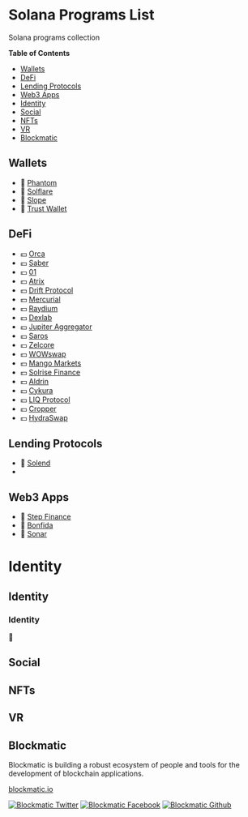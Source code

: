 

# Solana Programs List

Solana programs collection

<!-- START doctoc generated TOC please keep comment here to allow auto update -->
<!-- DON'T EDIT THIS SECTION, INSTEAD RE-RUN doctoc TO UPDATE -->
**Table of Contents**

- [Wallets](#wallets)
- [DeFi](#defi)
- [Lending Protocols](#lending-protocols)
- [Web3 Apps](#web3-apps)
- [Identity](#identity)
- [Social](#social)
- [NFTs](#nfts)
- [VR](#vr)
- [Blockmatic](#blockmatic)

<!-- END doctoc generated TOC please keep comment here to allow auto update -->


## Wallets

- 💼 [Phantom](https://phantom.app/)
- 💼 [Solflare](https://solflare.com/)
- 💼 [Slope](https://slope.finance/)
- 💼 [Trust Wallet](https://trustwallet.com/)

## DeFi

- 💵 [Orca](https://www.orca.so/)
- 💵 [Saber](https://saberlabs.org/)
- 💵 [01](https://01.xyz/)
- 💵 [Atrix](https://app.atrix.finance/)
- 💵 [Drift Protocol](https://www.drift.trade/)
- 💵 [Mercurial](https://www.mercurial.finance/)
- 💵 [Raydium](https://raydium.io/)
- 💵 [Dexlab](https://www.dexlab.space/)
- 💵 [Jupiter Aggregator](https://jup.ag/)
- 💵 [Saros](https://saros.finance/)
- 💵 [Zelcore](https://saros.finance/)
- 💵 [WOWswap](https://saros.finance/)
- 💵 [Mango Markets](https://mango.markets/)
- 💵 [Solrise Finance](https://solrise.finance/)
- 💵 [Aldrin](https://aldrin.com/)
- 💵 [Cykura](https://app.cykura.io/#/swap)
- 💵 [LIQ Protocol](https://liqsolana.com/)
- 💵 [Cropper](https://cropper.finance/)
- 💵 [HydraSwap](https://hydraswap.io/)

## Lending Protocols

- 💸 [Solend](https://solend.fi/)
- 
## Web3 Apps

- 💊 [Step Finance](https://wowswap.io/)
- 💊 [Bonfida](https://bonfida.org/)
- 💊 [Sonar](https://sonar.watch/)

# Identity
## Identity
### Identity

🤖

## Social

## NFTs

## VR




## Blockmatic

Blockmatic is building a robust ecosystem of people and tools for the development of blockchain applications.

[blockmatic.io](https://blockmatic.io)

<!-- Please don't remove this: Grab your social icons from https://github.com/carlsednaoui/gitsocial -->

<!-- display the social media buttons in your README -->

[![Blockmatic Twitter][1.1]][1]
[![Blockmatic Facebook][2.1]][2]
[![Blockmatic Github][3.1]][3]

<!-- links to social media icons -->
<!-- no need to change these -->

<!-- icons with padding -->

[1.1]: http://i.imgur.com/tXSoThF.png (twitter icon with padding)
[2.1]: http://i.imgur.com/P3YfQoD.png (facebook icon with padding)
[3.1]: http://i.imgur.com/0o48UoR.png (github icon with padding)

<!-- icons without padding -->

[1.2]: http://i.imgur.com/wWzX9uB.png (twitter icon without padding)
[2.2]: http://i.imgur.com/fep1WsG.png (facebook icon without padding)
[3.2]: http://i.imgur.com/9I6NRUm.png (github icon without padding)


<!-- links to your social media accounts -->
<!-- update these accordingly -->

[1]: http://www.twitter.com/blockmatic_io
[2]: http://fb.me/blockmatic.io
[3]: http://www.github.com/blockmatic

<!-- Please don't remove this: Grab your social icons from https://github.com/carlsednaoui/gitsocial -->
